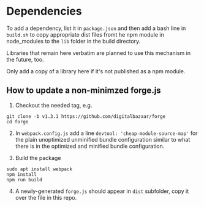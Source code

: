 # Dependencies

To add a dependency, list it in `package.json` and then add a bash line in `build.sh` to copy appropriate dist files fromt he npm module in node_modules to the `lib` folder in the build directory.

Libraries that remain here verbatim are planned to use this mechanism in the future, too.

Only add a copy of a library here if it's not published as a npm module.

## How to update a non-minimzed forge.js
1) Checkout the needed tag, e.g.
```
git clone -b v1.3.1 https://github.com/digitalbazaar/forge
cd forge
```

2) In `webpack.config.js` add a line `devtool: 'cheap-module-source-map'` for the plain unoptimized unminified bundle configuration similar to what there is in the optimized and minified bundle configuration.

3) Build the package
```
sudo apt install webpack
npm install
npm run build
```

4) A newly-generated `forge.js` should appear in `dist` subfolder, copy it over the file in this repo.
